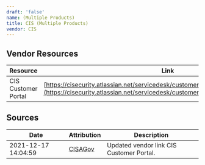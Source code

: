```yaml
---
draft: 'false'
name: (Multiple Products)
title: CIS (Multiple Products)
vendor: CIS
---
```


## Vendor Resources
| Resource | Link |
| --- | --- |
| CIS Customer Portal | [https://cisecurity.atlassian.net/servicedesk/customer/portal/15/article/2434301961](https://cisecurity.atlassian.net/servicedesk/customer/portal/15/article/2434301961) |



## Sources
| Date | Attribution | Description |
| --- | --- | --- |
| 2021-12-17 14:04:59 | [CISAGov](https://raw.githubusercontent.com/cisagov/log4j-affected-db/develop/README.md) | Updated vendor link CIS Customer Portal.  |
